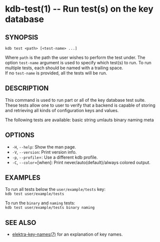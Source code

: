 kdb-test(1) -- Run test(s) on the key database
==============================================

## SYNOPSIS

`kdb test <path> [<test-name> ...]`  

Where `path` is the path the user wishes to perform the test under.
The option `test-name` argument is used to specify which test(s) to run. To run multiple tests, each should be named with a trailing space.  
If no `test-name` is provided, all the tests will be run.  

## DESCRIPTION

This command is used to run part or all of the key database test suite.  
These tests allow one to user to verify that a backend is capable of storing and retrieving all kinds of configuration keys and values.  

The following tests are available: basic string umlauts binary naming meta  

## OPTIONS

- `-H`, `--help`:
  Show the man page.
- `-V`, `--version`:
  Print version info.
- `-p`, `--profile`=<profile>:
  Use a different kdb profile.
- `-C`, `--color`=[when]:
  Print never/auto(default)/always colored output.

## EXAMPLES

To run all tests below the `user/example/tests` key:  
`kdb test user/example/tests`  

To run the `binary` and `naming` tests:  
`kdb test user/example/tests binary naming`  

## SEE ALSO

- [elektra-key-names(7)](elektra-key-names.md) for an explanation of key names.